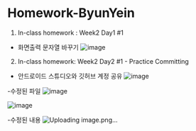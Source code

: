 # Homework-ByunYein

1. In-class homework : Week2 Day1 #1 
 - 화면출력 문자열 바꾸기
![image](https://user-images.githubusercontent.com/79992109/110593595-1ec69700-81bf-11eb-9d73-7fe4a24ea92c.png)



2. In-class homework: Week2 Day2 #1 - Practice Committing
 - 안드로이드 스튜디오와 깃허브 계정 공유
 ![image](https://user-images.githubusercontent.com/79992109/110593179-9811ba00-81be-11eb-82df-e02eacd3badd.png)

 -수정된 파일
 ![image](https://user-images.githubusercontent.com/79992109/110596498-b8dc0e80-81c2-11eb-9df0-bd2525b315bb.png)

 ![image](https://user-images.githubusercontent.com/79992109/110596270-6c90ce80-81c2-11eb-9d19-7a2422e6ae75.png)
 
 -수정된 내용
![Uploading image.png…]()
